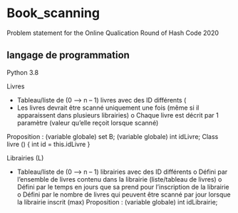 # Book_scanning
Problem statement for the Online Qualication Round of Hash Code 2020
## langage de programmation 
Python 3.8


Livres
  -	Tableau/liste de (0 --> n – 1) livres avec des ID différents ( 
  -	Les livres devrait être scanné uniquement une fois (même si il apparaissent dans plusieurs librairies) 
      o	Chaque livre est décrit par 1 paramètre (valeur qu’elle reçoit lorsque scanné)

Proposition : 
(variable globale) set B; 
(variable globale) int idLivre;
Class livre () {
    int id = this.idLivre
}


Librairies (L)
  -	Tableau/liste de (0 --> n – 1) librairies avec des ID différents 
      o	Défini par l’ensemble de livres contenu dans la librairie (liste/tableau de livres)
      o	Défini par le temps en jours que sa prend pour l’inscription de la librairie
      o	Défini par le nombre de livres qui peuvent être scanné par jour lorsque la librairie inscrit (max)
Proposition : 
(variable globale) int idLibrairie;
